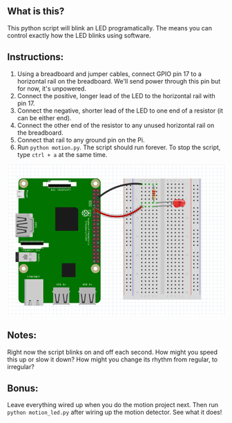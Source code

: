 ## What is this?
This python script will blink an LED programatically. The means you can control exactly how the LED blinks using software.

## Instructions:
1. Using a breadboard and jumper cables, connect GPIO pin 17 to a horizontal rail on the breadboard. We'll send power through this pin but for now, it's unpowered.
2. Connect the positive, longer lead of the LED to the horizontal rail with pin 17.
3. Connect the negative, shorter lead of the LED to one end of a resistor (it can be either end).
4. Connect the other end of the resistor to any unused horizontal rail on the breadboard.
5. Connect that rail to any ground pin on the Pi.
6. Run `python motion.py`. The script should run forever. To stop the script, type `ctrl + a` at the same time.

![](images/led_diagram.png)

## Notes:
Right now the script blinks on and off each second. How might you speed this up or slow it down? How might you change its rhythm from regular, to irregular?

## Bonus:
Leave everything wired up when you do the motion project next. Then run `python motion_led.py` after wiring up the motion detector. See what it does!
